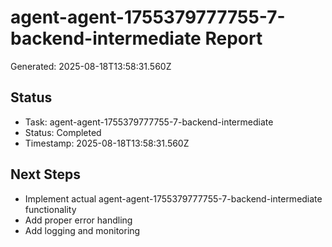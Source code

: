 # agent-agent-1755379777755-7-backend-intermediate Report

Generated: 2025-08-18T13:58:31.560Z

## Status
- Task: agent-agent-1755379777755-7-backend-intermediate
- Status: Completed
- Timestamp: 2025-08-18T13:58:31.560Z

## Next Steps
- Implement actual agent-agent-1755379777755-7-backend-intermediate functionality
- Add proper error handling
- Add logging and monitoring
